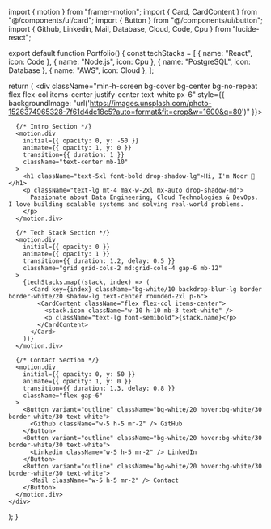 import { motion } from "framer-motion";
import { Card, CardContent } from "@/components/ui/card";
import { Button } from "@/components/ui/button";
import { Github, Linkedin, Mail, Database, Cloud, Code, Cpu } from "lucide-react";

export default function Portfolio() {
  const techStacks = [
    { name: "React", icon: Code },
    { name: "Node.js", icon: Cpu },
    { name: "PostgreSQL", icon: Database },
    { name: "AWS", icon: Cloud },
  ];

  return (
    <div className="min-h-screen bg-cover bg-center bg-no-repeat flex flex-col items-center justify-center text-white px-6"
      style={{ backgroundImage: "url('https://images.unsplash.com/photo-1526374965328-7f61d4dc18c5?auto=format&fit=crop&w=1600&q=80')" }}>
      
      {/* Intro Section */}
      <motion.div
        initial={{ opacity: 0, y: -50 }}
        animate={{ opacity: 1, y: 0 }}
        transition={{ duration: 1 }}
        className="text-center mb-10"
      >
        <h1 className="text-5xl font-bold drop-shadow-lg">Hi, I'm Noor 👋</h1>
        <p className="text-lg mt-4 max-w-2xl mx-auto drop-shadow-md">
          Passionate about Data Engineering, Cloud Technologies & DevOps. I love building scalable systems and solving real-world problems.
        </p>
      </motion.div>

      {/* Tech Stack Section */}
      <motion.div
        initial={{ opacity: 0 }}
        animate={{ opacity: 1 }}
        transition={{ duration: 1.2, delay: 0.5 }}
        className="grid grid-cols-2 md:grid-cols-4 gap-6 mb-12"
      >
        {techStacks.map((stack, index) => (
          <Card key={index} className="bg-white/10 backdrop-blur-lg border border-white/20 shadow-lg text-center rounded-2xl p-6">
            <CardContent className="flex flex-col items-center">
              <stack.icon className="w-10 h-10 mb-3 text-white" />
              <p className="text-lg font-semibold">{stack.name}</p>
            </CardContent>
          </Card>
        ))}
      </motion.div>

      {/* Contact Section */}
      <motion.div
        initial={{ opacity: 0, y: 50 }}
        animate={{ opacity: 1, y: 0 }}
        transition={{ duration: 1.3, delay: 0.8 }}
        className="flex gap-6"
      >
        <Button variant="outline" className="bg-white/20 hover:bg-white/30 border-white/30 text-white">
          <Github className="w-5 h-5 mr-2" /> GitHub
        </Button>
        <Button variant="outline" className="bg-white/20 hover:bg-white/30 border-white/30 text-white">
          <Linkedin className="w-5 h-5 mr-2" /> LinkedIn
        </Button>
        <Button variant="outline" className="bg-white/20 hover:bg-white/30 border-white/30 text-white">
          <Mail className="w-5 h-5 mr-2" /> Contact
        </Button>
      </motion.div>
    </div>
  );
}
